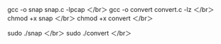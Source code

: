 gcc -o snap snap.c -lpcap ＜/br＞
gcc -o convert convert.c -lz ＜/br＞
chmod +x snap ＜/br＞
chmod +x convert ＜/br＞

sudo ./snap  ＜/br＞
sudo ./convert ＜/br＞
